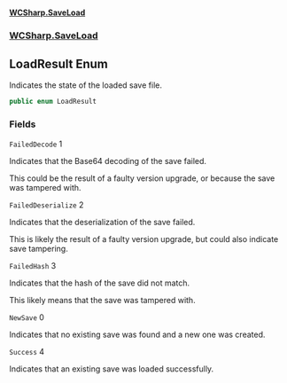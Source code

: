 #### [WCSharp.SaveLoad](README.md 'README')
### [WCSharp.SaveLoad](WCSharp.SaveLoad.md 'WCSharp.SaveLoad')

## LoadResult Enum

Indicates the state of the loaded save file.

```csharp
public enum LoadResult
```
### Fields

<a name='WCSharp.SaveLoad.LoadResult.FailedDecode'></a>

`FailedDecode` 1

Indicates that the Base64 decoding of the save failed.  
  
This could be the result of a faulty version upgrade, or because the save was tampered with.

<a name='WCSharp.SaveLoad.LoadResult.FailedDeserialize'></a>

`FailedDeserialize` 2

Indicates that the deserialization of the save failed.  
  
This is likely the result of a faulty version upgrade, but could also indicate save tampering.

<a name='WCSharp.SaveLoad.LoadResult.FailedHash'></a>

`FailedHash` 3

Indicates that the hash of the save did not match.  
  
This likely means that the save was tampered with.

<a name='WCSharp.SaveLoad.LoadResult.NewSave'></a>

`NewSave` 0

Indicates that no existing save was found and a new one was created.

<a name='WCSharp.SaveLoad.LoadResult.Success'></a>

`Success` 4

Indicates that an existing save was loaded successfully.